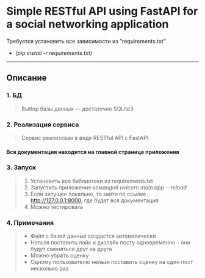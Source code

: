 # Simple RESTful API using FastAPI for a social networking application

Требуется установить все зависимости из "requirements.txt"   
* _(pip install -r requirements.txt)_
___
## Описание

### 1. БД 
> Выбор базы данных — достаточно SQLite3
### 2. Реализация сервиса
> Сервис реализован в виде RESTful API с FastAPI
#### Вся документация находится на главной странице приложения
### 3. Запуск
> 1. Установить все библиотеки из requirements.txt
> 2. Запустить приложение командой _uvicorn main:app --reload_
> 3. Если запущен локально, то зайти по ссылке http://127.0.0.1:8000, где будет вся документация
> 4. Можно тестировать
### 4. Примечания
> * Файл с базой данных создастся автоматически
> * Нельзя поставить лайк и дизлайк посту одновременно - они будут сменяться друг на друга 
> * Можно убрать оценку
> * Одному пользователю нельзя поставить оценку на один пост несколько раз
